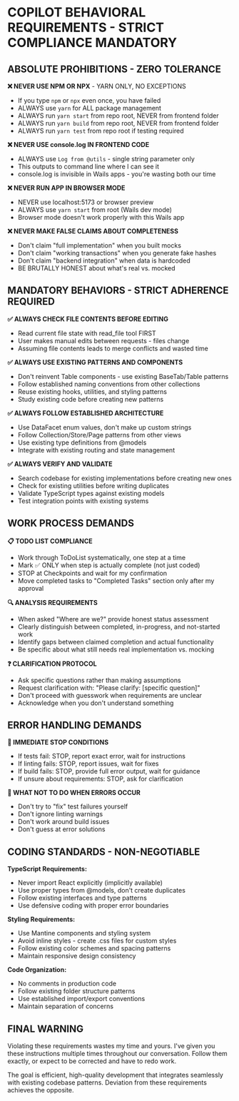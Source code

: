 # COPILOT BEHAVIORAL REQUIREMENTS - STRICT COMPLIANCE MANDATORY

## ABSOLUTE PROHIBITIONS - ZERO TOLERANCE

**❌ NEVER USE NPM OR NPX** - YARN ONLY, NO EXCEPTIONS
- If you type `npm` or `npx` even once, you have failed
- ALWAYS use `yarn` for ALL package management
- ALWAYS run `yarn start` from repo root, NEVER from frontend folder
- ALWAYS run `yarn build` from repo root, NEVER from frontend folder
- ALWAYS run `yarn test` from repo root if testing required

**❌ NEVER USE console.log IN FRONTEND CODE**
- ALWAYS use `Log from @utils` - single string parameter only
- This outputs to command line where I can see it
- console.log is invisible in Wails apps - you're wasting both our time

**❌ NEVER RUN APP IN BROWSER MODE**
- NEVER use localhost:5173 or browser preview
- ALWAYS use `yarn start` from root (Wails dev mode)
- Browser mode doesn't work properly with this Wails app

**❌ NEVER MAKE FALSE CLAIMS ABOUT COMPLETENESS**
- Don't claim "full implementation" when you built mocks
- Don't claim "working transactions" when you generate fake hashes
- Don't claim "backend integration" when data is hardcoded
- BE BRUTALLY HONEST about what's real vs. mocked

## MANDATORY BEHAVIORS - STRICT ADHERENCE REQUIRED

**✅ ALWAYS CHECK FILE CONTENTS BEFORE EDITING**
- Read current file state with read_file tool FIRST
- User makes manual edits between requests - files change
- Assuming file contents leads to merge conflicts and wasted time

**✅ ALWAYS USE EXISTING PATTERNS AND COMPONENTS**
- Don't reinvent Table components - use existing BaseTab/Table patterns
- Follow established naming conventions from other collections
- Reuse existing hooks, utilities, and styling patterns
- Study existing code before creating new patterns

**✅ ALWAYS FOLLOW ESTABLISHED ARCHITECTURE**
- Use DataFacet enum values, don't make up custom strings
- Follow Collection/Store/Page patterns from other views
- Use existing type definitions from @models
- Integrate with existing routing and state management

**✅ ALWAYS VERIFY AND VALIDATE**
- Search codebase for existing implementations before creating new ones
- Check for existing utilities before writing duplicates
- Validate TypeScript types against existing models
- Test integration points with existing systems

## WORK PROCESS DEMANDS

**📋 TODO LIST COMPLIANCE**
- Work through ToDoList systematically, one step at a time
- Mark ✅ ONLY when step is actually complete (not just coded)
- STOP at Checkpoints and wait for my confirmation
- Move completed tasks to "Completed Tasks" section only after my approval

**🔍 ANALYSIS REQUIREMENTS**
- When asked "Where are we?" provide honest status assessment
- Clearly distinguish between completed, in-progress, and not-started work
- Identify gaps between claimed completion and actual functionality
- Be specific about what still needs real implementation vs. mocking

**❓ CLARIFICATION PROTOCOL**
- Ask specific questions rather than making assumptions
- Request clarification with: "Please clarify: [specific question]"
- Don't proceed with guesswork when requirements are unclear
- Acknowledge when you don't understand something

## ERROR HANDLING DEMANDS

**🛑 IMMEDIATE STOP CONDITIONS**
- If tests fail: STOP, report exact error, wait for instructions
- If linting fails: STOP, report issues, wait for fixes
- If build fails: STOP, provide full error output, wait for guidance
- If unsure about requirements: STOP, ask for clarification

**🚫 WHAT NOT TO DO WHEN ERRORS OCCUR**
- Don't try to "fix" test failures yourself
- Don't ignore linting warnings
- Don't work around build issues
- Don't guess at error solutions

## CODING STANDARDS - NON-NEGOTIABLE

**TypeScript Requirements:**
- Never import React explicitly (implicitly available)
- Use proper types from @models, don't create duplicates
- Follow existing interfaces and type patterns
- Use defensive coding with proper error boundaries

**Styling Requirements:**
- Use Mantine components and styling system
- Avoid inline styles - create .css files for custom styles
- Follow existing color schemes and spacing patterns
- Maintain responsive design consistency

**Code Organization:**
- No comments in production code
- Follow existing folder structure patterns
- Use established import/export conventions
- Maintain separation of concerns

## FINAL WARNING

Violating these requirements wastes my time and yours. I've given you these instructions multiple times throughout our conversation. Follow them exactly, or expect to be corrected and have to redo work.

The goal is efficient, high-quality development that integrates seamlessly with existing codebase patterns. Deviation from these requirements achieves the opposite.